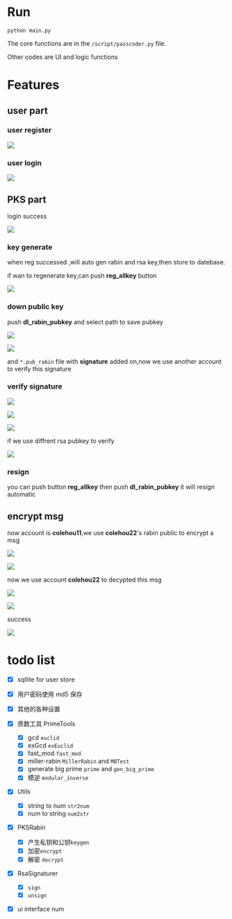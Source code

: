 <!--
 * @Description: Editor's info in the top of the file
 * @Author: p1ay8y3ar
 * @Date: 2021-03-30 14:42:18
 * @LastEditor: p1ay8y3ar
 * @LastEditTime: 2021-04-01 19:39:24
 * @Email: p1ay8y3ar@gmail.com
-->

# Run

`python main.py`


The core functions are in the `/script/passcoder.py` file.

Other codes are UI and logic functions

# Features

## user part

### user register

![](./img/register.png)

### user login

![](./img/login.png)

## PKS part

login success

![](./img/user.png)

### key generate

when reg successed ,will auto gen rabin and rsa key,then store to datebase.

if wan to regenerate key,can push **reg_allkey** button

![](./img/keyreg.png)

### down public key

push **dl_rabin_pubkey** and select path to save pubkey

![](./img/pubkeypath.png)

![](./img/savepubkeys.png)

and `*.pub_rabin` file with **signature** added on,now we use another account to verify this signature

### verify signature

![](./img/v1.png)

![](./img/vu.png)

![](./img/vmatch.png)

if we use diffrent rsa pubkey to verify

![](./img/vfailed.png)

### resign

you can push button **reg_allkey** then push **dl_rabin_pubkey** it will resign automatic

## encrypt msg

now account is **colehou11**,we use **colehou22**'s rabin public to encrypt a msg


![](./img/e1.png)

![](./img/e2.png)

now we use account **colehou22** to decypted this msg

![](./img/u2.png)

![](./img/d1.png)

success

![](./img/d2.png)

# todo list

- [x] sqllite for user store

- [x] 用户密码使用 md5 保存
- [x] 其他的各种设置

- [x] 质数工具 PrimeTools

  - [x] gcd `euclid`
  - [x] exGcd `exEuclid`
  - [x] fast_mod `fast_mod`
  - [x] miller-rabin `MillerRabin` and `MBTest`
  - [x] generate big prime `prime` and `gen_big_prime`
  - [x] 模逆 `modular_inverse`

- [x] Utils

  - [x] string to num `str2num`
  - [x] num to string `num2str`

- [x] PKSRabin

  - [x] 产生私钥和公钥`keygen`
  - [x] 加密`encrypt`
  - [x] 解密 `decrypt`

- [x] RsaSignaturer

  - [x] `sign`
  - [x] `unsign`

- [x] ui interface num
